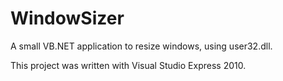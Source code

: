 WindowSizer
===========

A small VB.NET application to resize windows, using user32.dll.

This project was written with Visual Studio Express 2010.
